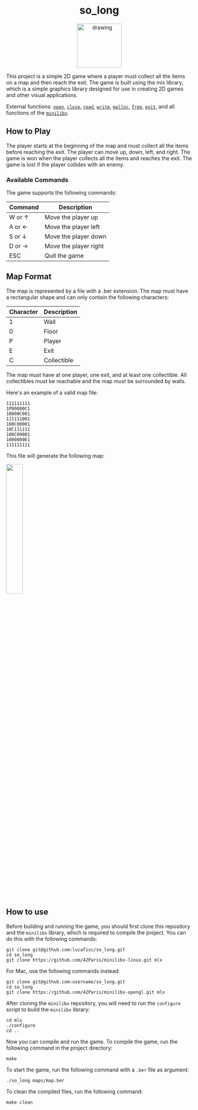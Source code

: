 <h1 align="center">so_long</h1>

<p align="center">
<img src="https://i.imgur.com/MboIxvN.png" alt="drawing" width="120"/>
</p>

This project is a simple 2D game where a player must collect all the items on a map and then reach the exit. The game is built using the mlx library, which is a simple graphics library designed for use in creating 2D games and other visual applications. 

External functions: [`open`](https://man7.org/linux/man-pages/man2/open.2.html), [`close`](https://man7.org/linux/man-pages/man2/close.2.html), [`read`](https://man7.org/linux/man-pages/man2/read.2.html), [`write`](https://man7.org/linux/man-pages/man2/write.2.html), [`malloc`](https://man7.org/linux/man-pages/man3/malloc.3.html), [`free`](https://man7.org/linux/man-pages/man3/free.3.html), [`exit`](https://man7.org/linux/man-pages/man3/exit.3.html), and all functions of the [`minilibx`](https://github.com/42Paris/minilibx-linux).

## How to Play

The player starts at the beginning of the map and must collect all the items before reaching the exit. The player can move up, down, left, and right. The game is won when the player collects all the items and reaches the exit. The game is lost if the player collides with an enemy.

### Available Commands

The game supports the following commands:

Command | Description
--------|------------
W or ↑  | Move the player up
A or ←  | Move the player left
S or ↓  | Move the player down
D or →  | Move the player right
ESC     | Quit the game

## Map Format

The map is represented by a file with a .ber extension. The map must have a rectangular shape and can only contain the following characters:

Character | Description
----------|------------
1         | Wall
0         | Floor
P         | Player
E         | Exit
C         | Collectible

The map must have at one player, one exit, and at least one collectible. All collectibles must be reachable and the map must be surrounded by walls.

Here's an example of a valid map file:
```
111111111
1P00000C1
10000C001
111111001
100C00001
10C111111
100C00001
1000000E1
111111111
```
This file will generate the following map:

<img src="https://i.imgur.com/PKRKAL7.png" width="30%">

## How to use

Before building and running the game, you should first clone this repository and the `minilibx` library, which is required to compile the project. You can do this with the following commands:

```
git clone git@github.com:lucafisc/so_long.git
cd so_long
git clone https://github.com/42Paris/minilibx-linux.git mlx
```

For Mac, use the following commands instead:

```
git clone git@github.com:username/so_long.git
cd so_long
git clone https://github.com/42Paris/minilibx-opengl.git mlx
``` 

After cloning the `minilibx` repository, you will need to run the `configure` script to build the `minilibx` library:

```
cd mlx
./configure
cd ..
``` 

Now you can compile and run the game. To compile the game, run the following command in the project directory:

```
make
``` 

To start the game, run the following command with a `.ber` file as argument:


```
./so_long maps/map.ber
``` 

To clean the compiled files, run the following command:


```
make clean
```

